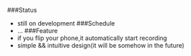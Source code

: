 ###Status
- still on development
###Schedule
- ...
###Feature
- if you flip your phone,it automatically start recording
- simple && intuitive design(it will be somehow in the future)
